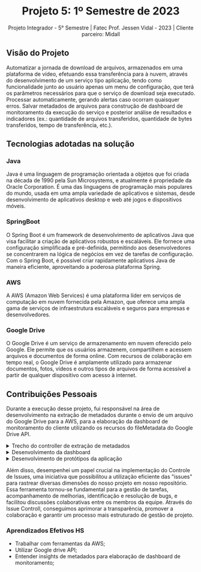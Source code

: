 <h1 align="center"> Projeto 5: 1º Semestre de 2023 </h1>

<div align="center"> Projeto Integrador - 5° Semestre | Fatec Prof. Jessen Vidal - 2023 | Cliente parceiro: Midall </div>

## Visão do Projeto
Automatizar a jornada de download de arquivos, armazenados em uma plataforma de vídeo, efetuando essa transferência para à nuvem, através do desenvolvimento de um serviço tipo aplicação, tendo como funcionalidade junto ao usuário apenas um menu de configuração, que terá os parâmetros necessários para que o serviço de download seja executado. Processar automaticamente, gerando alertas caso ocorram quaisquer erros. Salvar metadados de arquivos para construção de dashboard de monitoramento da execução do serviço e posterior análise de resultados e indicadores (ex.: quantidade de arquivos transferidos, quantidade de bytes transferidos, tempo de transferência, etc.).

## Tecnologias adotadas na solução

### Java
Java é uma linguagem de programação orientada a objetos que foi criada na década de 1990 pela Sun Microsystems, e atualmente é propriedade da Oracle Corporation. É uma das linguagens de programação mais populares do mundo, usada em uma ampla variedade de aplicativos e sistemas, desde desenvolvimento de aplicativos desktop e web até jogos e dispositivos móveis.

### SpringBoot
O Spring Boot é um framework de desenvolvimento de aplicativos Java que visa facilitar a criação de aplicativos robustos e escaláveis. Ele fornece uma configuração simplificada e pré-definida, permitindo aos desenvolvedores se concentrarem na lógica de negócios em vez de tarefas de configuração. Com o Spring Boot, é possível criar rapidamente aplicativos Java de maneira eficiente, aproveitando a poderosa plataforma Spring.

### AWS
A AWS (Amazon Web Services) é uma plataforma líder em serviços de computação em nuvem fornecida pela Amazon, que oferece uma ampla gama de serviços de infraestrutura escaláveis e seguros para empresas e desenvolvedores.

### Google Drive 
O Google Drive é um serviço de armazenamento em nuvem oferecido pelo Google. Ele permite que os usuários armazenem, compartilhem e acessem arquivos e documentos de forma online. Com recursos de colaboração em tempo real, o Google Drive é amplamente utilizado para armazenar documentos, fotos, vídeos e outros tipos de arquivos de forma acessível a partir de qualquer dispositivo com acesso à internet. 

## Contribuições Pessoais
Durante a execução desse projeto, fui responsável na área de desenvolvimento na extração de metadados durante o envio de um arquivo do Google Drive para a AWS, para a elaboração da dashboard de monitoramento do cliente utilizando os recursos do fileMetadata do Google Drive API. 


<details> 
 <summary> Trecho do controller de extração de metadados </summary>

  
		@PostMapping("/upload")
	public ResponseEntity<?> uploadBasic(@RequestParam("file") MultipartFile file)
			throws IOException {
    Drive service = new Drive.Builder(new NetHttpTransport(), GsonFactory.getDefaultInstance(), requestInitializer)
				.setApplicationName("Drive samples").build();
   
	 Instant inicio = Instant.now();
		List<String> list = new ArrayList<>();
		list.add("1LFzz6RB4d-ePzRmyzVUC8zebcrYHzDTF");
		File fileMetadata = new File();
		fileMetadata.setParents(list);
		fileMetadata.setName(file.getOriginalFilename());
		String filePathd = new java.io.File(".").getCanonicalPath() + file.getOriginalFilename();
		file.transferTo(new java.io.File(filePathd));
  
		java.io.File filePath = new java.io.File(filePathd);
		FileContent mediaContent = new FileContent("multipart/form-data", filePath); 
		FileContent mediaContent = new FileContent("multipart/form-data", filePath);
		File files = service.files().create(fileMetadata, mediaContent).setFields("id").execute();
		System.out.println("File ID: " + files.getId());


		History history = new History();
		history.setNome_arquivo(file.getOriginalFilename());
		history.setFile_id(files.getId());
		history.setTamanho(file.getSize());
		history.setData_envio(LocalDate.now());

		FoldersSelect fol = folderService.findById(repo.findAll().get(0).getId());
		fileDownload.getFile(fol.getCodigo(), files.getId());


		Instant fim = Instant.now();
		Long duracao = Duration.between(inicio, fim).getSeconds();
		history.setTempo(duracao);
		historyService.save(history);
		return ResponseEntity.status(HttpStatus.OK).body(files);

	}

	@GetMapping("/files/{id}/metadata")
	public ResponseEntity<File> getFileMetadata(@PathVariable("id") String fileId) throws IOException {
		GoogleCredentials credentials = GoogleCredentials.getApplicationDefault()
				.createScoped(Arrays.asList(DriveScopes.DRIVE_METADATA));
		HttpRequestInitializer requestInitializer = new HttpCredentialsAdapter(credentials);
		Drive service = new Drive.Builder(new NetHttpTransport(), GsonFactory.getDefaultInstance(), requestInitializer)
				.setApplicationName("Drive samples").build();

		File filemetadata = service.files().get(fileId).execute();

		return ResponseEntity.ok(filemetadata);
	}

	@ExceptionHandler(IOException.class)
	public ResponseEntity<String> handleIOException(IOException e) {
		return ResponseEntity.status(HttpStatus.INTERNAL_SERVER_ERROR)
				.body("Erro ao recuperar metadados do arquivo: " + e.getMessage());
	}

	@ExceptionHandler(Exception.class)
	public ResponseEntity<String> handleException(Exception e) {
		return ResponseEntity.status(HttpStatus.INTERNAL_SERVER_ERROR)
				.body("Erro interno do servidor: " + e.getMessage());
    }
	}
	
A parte mais desafiadora, foi compreender o funcionamento da API do Google pois tive que me aprofundar em leituras da documentação disponibilizada no Google e não existiam muitos artigos mais detalhados que pudessem nos auxiliar na implementação em nosso projeto. A parte de extração de metadados era crucial para que fosse possível seguir com o desenvolvimento do nosso Dashboard de monitoramento de desempenho da aplicação.

A lógica utilizada para o desenvolvimento dessa funcionalidade foi: Após a realização do upload do arquivo (imagem ou vídeo), o arquivo era tranferido para nosso servidor local e logo em seguida enviado para o Google Drive  através da API, durante esse processo eram registrados os metadados, como ID, tamanho, nome do arquivo e data de envio. E por fim, foi realizado um GET responsável por recuperar os metadados de um arquivo no Google Drive com base em seu ID. 

 </details>

 <details>
  <summary> Desenvolvimento da dashboard </summary>
	  <br></br>
	 <img src="https://github.com/lara-leal/bertoti/assets/80706297/40392e65-11b5-4b75-891f-4845bd49b066"/>
	 <br></br>
Durante a fase de desenvolvimento da dashboard, aproveitei vários recursos, incluindo o DAX (Data Analysis Expressions) do Power BI, incorporando campos calculados para otimizar a análise de dados.
<br></br>
	 
A utilização foi estratégica para realizar cálculos avançados, contribuindo significativamente para a funcionalidade da dashboard. Os campos calculados foram especialmente úteis ao capturar métricas importantes, como o tamanho médio do arquivo compartilhado e a identificação do tipo de arquivo mais frequentemente compartilhado, os mesmos, foram projetados para proporcionar insights imediatos, facilitando a interpretação dos resultados e oferecendo uma visão abrangente do desempenho do serviço.
<br></br>


``` 
tamanho_arquivo = 
    IF (
        history[tamanho] < 1024,
        FORMAT ( history[tamanho] , "#0.0# B" ),
        IF (
            history[tamanho]  < POWER ( 2, 20 ),
            FORMAT ( history[tamanho]  / POWER ( 2, 10 ), "#0.0# KB" ),
            IF (
                history[tamanho]  < POWER ( 2, 30 ),
                FORMAT ( history[tamanho]  / POWER ( 2, 20 ), "#0.0# MB" ),
                FORMAT ( history[tamanho]  / POWER ( 2, 30 ), "#0.0# GB" )
            )
        )
    )
 ```

```
mais_utilizado = 
MAXX (
    TOPN (
        1,
        SELECTCOLUMNS (
            SUMMARIZE (
                'history',
                'history'[tipo_arquivo],
                "Count", COUNTROWS ('history')
            ),
            "tipo_arquivo", 'history'[tipo_arquivo],
            "Count", [Count]
        ),
        [Count],
        DESC
    ),
    [tipo_arquivo]
)
```
</details>

 <details>
<summary> Desenvolvimento de protótipos da aplicação </summary>
<br></br>
Também, desempenhei o papel de Product Owner, onde fui responsáve pela prototipagem da aplicação com a utilização da ferramenta Figma. Minhas responsabilidades incluíram a obtenção da aprovação do cliente para o design da aplicação e a validação de eventuais ajustes ao longo do projeto. Durante as sprints, assumi a responsabilidade de negociar as entregas, buscando equilíbrio entre as necessidades do cliente e o cronograma de execução da equipe.
<br></br>
<img src="https://i.ibb.co/g7JB5w8/image.png"></a>

</details>

Além disso, desempenhei um papel crucial na implementação do Controle de Issues, uma iniciativa que possibilitou a utilização eficiente das "issues" para rastrear diversas dimensões do nosso projeto em nosso repositório. Essa ferramenta tornou-se fundamental para a gestão de tarefas, acompanhamento de melhorias, identificação e resolução de bugs, e facilitou discussões colaborativas entre os membros da equipe. Através do Issue Controll, conseguimos aprimorar a transparência, promover a colaboração e garantir um processo mais estruturado de gestão de projeto.


 ### Aprendizados Efetivos HS
 - Trabalhar com ferramentas da AWS; 
 - Utilizar Google drive API;
 - Entender insights de metadados para elaboração de dashboard de monitoramento;

